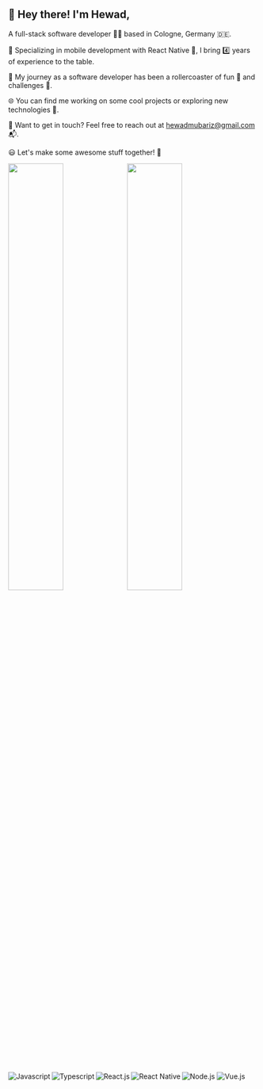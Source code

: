 ## 👋 Hey there! I'm Hewad, 

A full-stack software developer 👨‍💻 based in Cologne, Germany 🇩🇪.

🌟 Specializing in mobile development with React Native 📱, I bring 4️⃣ years of experience to the table.

🚀 My journey as a software developer has been a rollercoaster of fun 🎢 and challenges 💪.

🌐 You can find me working on some cool projects or exploring new technologies 🚀.

📧 Want to get in touch? Feel free to reach out at hewadmubariz@gmail.com 📬.

😃 Let's make some awesome stuff together! 🤝


<img align="left" width="47%" src="https://github-readme-stats.vercel.app/api?username=hewad-mubariz&show_icons=true&theme=radical" />
<img align="left" width="47%" src="https://github-readme-stats.vercel.app/api/top-langs/?username=hewad-mubariz&layout=compact" />

<img alt="Javascript" align="left" src="https://img.shields.io/badge/javascript-%23323330.svg?style=for-the-badge&logo=javascript&logoColor=%23F7DF1E" />
<img alt="Typescript" align="left"  src="https://img.shields.io/badge/typescript-%23007ACC.svg?style=for-the-badge&logo=typescript&logoColor=white" />
<img alt="Node.js"  src="https://img.shields.io/badge/node.js-6DA55F?style=for-the-badge&logo=node.js&logoColor=white" />
<img alt="React.js" align="left"  src="https://img.shields.io/badge/react-%2320232a.svg?style=for-the-badge&logo=react&logoColor=%2361DAFB" />
<img alt="React Native" align="left"  src="https://img.shields.io/badge/react_native-%2320232a.svg?style=for-the-badge&logo=react&logoColor=%2361DAFB" />
<img alt="Vue.js" src="https://img.shields.io/badge/vuejs-%2335495e.svg?style=for-the-badge&logo=vuedotjs&logoColor=%234FC08D" />
